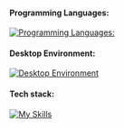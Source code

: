 
#### Programming Languages:  
[![Programming Languages:](https://skillicons.dev/icons?i=py,go,js,ts)](https://skillicons.dev)

#### Desktop Environment:

[![Desktop Environment](https://skillicons.dev/icons?i=git,docker,postman,github,gitlab,pycharm,perline=8)](https://skillicons.dev)

#### Tech stack:

[![My Skills](https://skillicons.dev/icons?i=sentry,linux,bash,mongodb,aws,postgres,django,fastapi,nginx,rabbitmq,githubactions,mysql,redis,express,sequelize,react,redux,sass,vite,yarn,materialui,html,css,&perline=8)](https://skillicons.dev) 


